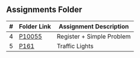 ##  Assignments Folder

|   #   |     Folder Link    |       Assignment Description        |
| :---: | -------------------| ----------------------------------- |
|   4   | [P10055](./P10055) |      Register + Simple Problem      |
|   5   | [P161](./P161)     |      Traffic Lights                 |
